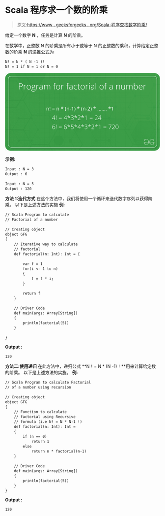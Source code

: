 # Scala 程序求一个数的阶乘

> 原文:[https://www . geeksforgeeks . org/Scala-程序查找数字阶乘/](https://www.geeksforgeeks.org/scala-program-to-find-factorial-of-a-number/)

给定一个数字 **N** ，任务是计算 **N** 的阶乘。

在数学中，正整数 N 的阶乘是所有小于或等于 N 的正整数的乘积，计算给定正整数的阶乘 **N** 的递推公式为

```
N! = N * ( N -1 )! 
N! = 1 if N = 1 or N = 0

```

![Factorial of a number](img/8f033a2256bc426b965a47c0e55f872e.png)

**示例:**

```
Input : N = 3 
Output : 6

Input : N = 5
Output : 120

```

**方法 1:迭代方式**
在这个方法中，我们将使用一个循环来迭代数字序列以获得阶乘。
以下是上述方法的实施
**例:**

```
// Scala Program to calculate
// Factorial of a number

// Creating object
object GFG
{
    // Iterative way to calculate
    // factorial 
    def factorial(n: Int): Int = {

        var f = 1
        for(i <- 1 to n)
        {
            f = f * i;
        }

        return f
    }

    // Driver Code
    def main(args: Array[String]) 
    {
        println(factorial(5))
    }

}
```

**Output :**

```
120

```

**方法二:使用递归**
在此方法中，递归公式 **N！= N * (N -1)！**用来计算给定数的阶乘。
以下是上述方法的实施。
**例:**

```
// Scala Program to calculate Factorial
// of a number using recursion

// Creating object
object GFG
{
    // Function to calculate
    // factorial using Recursive 
    // formula (i.e N! = N * N-1 !)
    def factorial(n: Int): Int =
    {
        if (n == 0) 
            return 1
        else
            return n * factorial(n-1)
    }

    // Driver Code
    def main(args: Array[String]) 
    {
        println(factorial(5))
    }
}
```

**Output :**

```
120

```